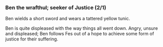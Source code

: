 ### Ben the wrafthul; seeker of Justice (2/1)

Ben wields a short sword and wears a tattered yellow tunic.

Ben is quite displeased with the way things all went down. Angry, unsure and
displeased; Ben follows Fes out of a hope to achieve some form of justice for
their suffering.

